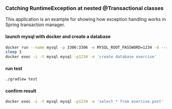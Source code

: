 ### Catching RuntimeException at nested @Transactional classes

This application is an example for showing how exception handling works in Spring transaction manager.

#### launch mysql with docker and create a database
```bash
docker run --name mysql -p 3306:3306 -e MYSQL_ROOT_PASSWORD=1234 -d --rm mysql:5.7 --character-set-server=utf8mb4 --collation-server=utf8mb4_unicode_ci
sleep 3
docker exec -i -t mysql mysql -p1234 -e 'create database exercise'

```

#### run test
```bash
./gradlew test
```

#### confirm result
```bash
docker exec -i -t mysql mysql -p1234 -e 'select * from exercise.post'
```